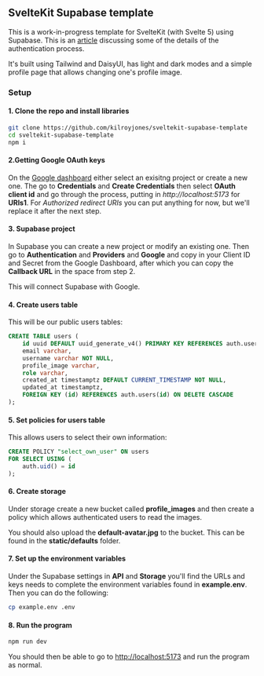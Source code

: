 ## SvelteKit Supabase template

This is a work-in-progress template for SvelteKit (with Svelte 5) using Supabase. This is an
[article](https://www.thespatula.io/svelte/sveltekit_supabase/) discussing some of the details of the authentication process.

It's built using Tailwind and DaisyUI, has light and dark modes and a simple profile page that allows changing one's profile image.

### Setup

#### 1. Clone the repo and install libraries

```bash
git clone https://github.com/kilroyjones/sveltekit-supabase-template
cd sveltekit-supabase-template
npm i
```

#### 2.Getting Google OAuth keys

On the [Google dashboard](https://console.cloud.google.com/apis/dashboard) either select an exisitng project or create a new one. The go to **Credentials** and **Create Credentials** then select **OAuth client id** and go through the process, putting in _http://localhost:5173_ for **URIs1**. For _Authorized redirect URIs_ you can put anything for now, but we'll replace it after the next step.

#### 3. Supabase project

In Supabase you can create a new project or modify an existing one. Then go to **Authentication** and **Providers** and **Google** and copy in your Client ID and Secret from the Google Dashboard, after which you can copy the **Callback URL** in the space from step 2.

This will connect Supabase with Google.

#### 4. Create users table

This will be our public users tables:

```sql
CREATE TABLE users (
    id uuid DEFAULT uuid_generate_v4() PRIMARY KEY REFERENCES auth.users(id),
    email varchar,
    username varchar NOT NULL,
    profile_image varchar,
    role varchar,
    created_at timestamptz DEFAULT CURRENT_TIMESTAMP NOT NULL,
    updated_at timestamptz,
    FOREIGN KEY (id) REFERENCES auth.users(id) ON DELETE CASCADE
);
```

#### 5. Set policies for users table

This allows users to select their own information:

```sql
CREATE POLICY "select_own_user" ON users
FOR SELECT USING (
    auth.uid() = id
);
```

#### 6. Create storage

Under storage create a new bucket called **profile_images** and then create a policy which allows authenticated users to read the images.

You should also upload the **default-avatar.jpg** to the bucket. This can be found in the **static/defaults** folder.

#### 7. Set up the environment variables

Under the Supabase settings in **API** and **Storage** you'll find the URLs and keys needs to complete the environment variables found in **example.env**. Then you can do the following:

```bash
cp example.env .env
```

#### 8. Run the program

```bash
npm run dev
```

You should then be able to go to [http://localhost:5173](http://localhost:5173) and run the program as normal.

